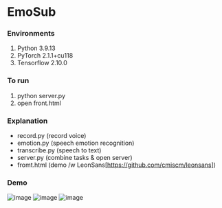 # EmoSub

### Environments
1. Python 3.9.13
2. PyTorch 2.1.1+cu118
3. Tensorflow 2.10.0

### To run
1. python server.py
2. open front.html

### Explanation
- record.py (record voice)
- emotion.py (speech emotion recognition)
- transcribe.py (speech to text)
- server.py (combine tasks & open server)
- fromt.html (demo /w LeonSans[https://github.com/cmiscm/leonsans])

### Demo
![image](https://github.com/taeyoung-ko/EmoSub/assets/80334803/885c2466-f155-4dc7-b253-622e9d8ffdc9)
![image](https://github.com/taeyoung-ko/EmoSub/assets/80334803/932d10e0-35c4-4f5b-83d3-7b5d99f6391b)
![image](https://github.com/taeyoung-ko/EmoSub/assets/80334803/6da2e195-3a77-4d2d-a118-6d2c645fd602)
